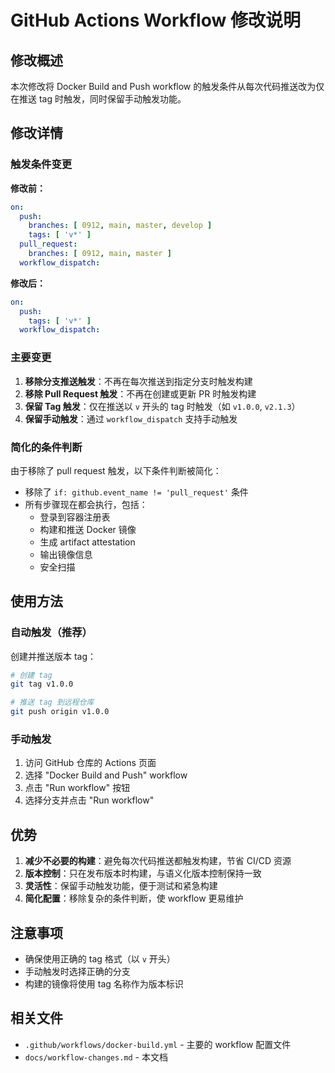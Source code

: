 # GitHub Actions Workflow 修改说明

## 修改概述

本次修改将 Docker Build and Push workflow 的触发条件从每次代码推送改为仅在推送 tag 时触发，同时保留手动触发功能。

## 修改详情

### 触发条件变更

**修改前：**
```yaml
on:
  push:
    branches: [ 0912, main, master, develop ]
    tags: [ 'v*' ]
  pull_request:
    branches: [ 0912, main, master ]
  workflow_dispatch:
```

**修改后：**
```yaml
on:
  push:
    tags: [ 'v*' ]
  workflow_dispatch:
```

### 主要变更

1. **移除分支推送触发**：不再在每次推送到指定分支时触发构建
2. **移除 Pull Request 触发**：不再在创建或更新 PR 时触发构建
3. **保留 Tag 触发**：仅在推送以 `v` 开头的 tag 时触发（如 `v1.0.0`, `v2.1.3`）
4. **保留手动触发**：通过 `workflow_dispatch` 支持手动触发

### 简化的条件判断

由于移除了 pull request 触发，以下条件判断被简化：

- 移除了 `if: github.event_name != 'pull_request'` 条件
- 所有步骤现在都会执行，包括：
  - 登录到容器注册表
  - 构建和推送 Docker 镜像
  - 生成 artifact attestation
  - 输出镜像信息
  - 安全扫描

## 使用方法

### 自动触发（推荐）

创建并推送版本 tag：

```bash
# 创建 tag
git tag v1.0.0

# 推送 tag 到远程仓库
git push origin v1.0.0
```

### 手动触发

1. 访问 GitHub 仓库的 Actions 页面
2. 选择 "Docker Build and Push" workflow
3. 点击 "Run workflow" 按钮
4. 选择分支并点击 "Run workflow"

## 优势

1. **减少不必要的构建**：避免每次代码推送都触发构建，节省 CI/CD 资源
2. **版本控制**：只在发布版本时构建，与语义化版本控制保持一致
3. **灵活性**：保留手动触发功能，便于测试和紧急构建
4. **简化配置**：移除复杂的条件判断，使 workflow 更易维护

## 注意事项

- 确保使用正确的 tag 格式（以 `v` 开头）
- 手动触发时选择正确的分支
- 构建的镜像将使用 tag 名称作为版本标识

## 相关文件

- `.github/workflows/docker-build.yml` - 主要的 workflow 配置文件
- `docs/workflow-changes.md` - 本文档

